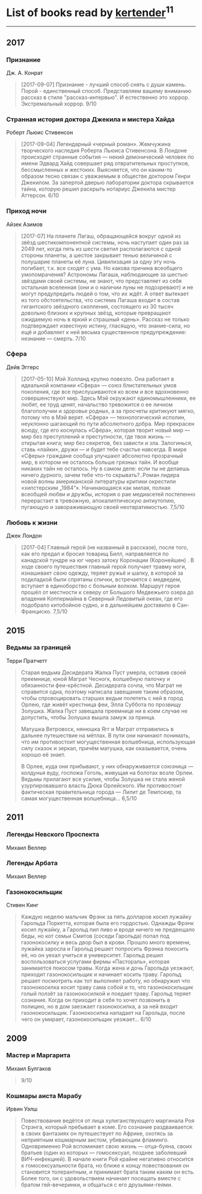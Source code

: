 # List of books read by [kertender](http://vk.com/id228182315)<sup>11</sup>
---

## 2017

### Признание
Дж. А. Конрат
> [2017-09-07] Признание - лучший способ снять с души камень. Порой - единственный способ.
> Представляем вашему вниманию рассказ в стиле "рассказ-интервью". И естественно это хоррор. Экстремальный хоррор.
> 9/10


### Странная история доктора Джекила и мистера Хайда
Роберт Льюис Стивенсон
> [2017-09-04] Легендарный «черный роман». Жемчужина творческого наследия Роберта Льюиса Стивенсона.
> В Лондоне происходят странные события — некий демонический человек по имени Эдвард Хайд совершает ряд отвратительных проступков, бессмысленных и жестоких.
> Выясняется, что он каким-то образом тесно связан с уважаемым в обществе доктором Генри Джекилом. За запертой дверью лаборатории доктора скрывается тайна, которую решил раскрыть нотариус Джекила мистер Аттерсон.
> 6/10


### Приход ночи
Айзек Азимов
> [2017-07] На планете Лагаш, обращающейся вокруг одной из звёзд шестикомпонентной системы, ночь наступает один раз за 2049 лет, когда пять из шести светил располагаются с одной стороны планеты, а шестое закрывает тенью величиной с полушарие планеты её луна. Цивилизация за одну эту ночь погибает, т.к. все сходят с ума. Но какова причина всеобщего умопомрачения? Астрономы Лагаша, наблюдающие за шестью звёздами своей системы, не знают, что представляет из себя остальная вселенная (они и о наличии луны не подозревают) и не могут предупредить людей о том, что их ждёт. А ответ вытекает из того обстоятельства, что система Лагаша входит в состав гигантского звёздного скопления, состоящего из 30 тысяч довольно близких и крупных звёзд, которые превращают ожидаемую ночь в яркий и страшный «день». Рассказ не только подтверждает известную истину, гласящую, что знание-сила, но ещё и добавляет к ней весьма существенное предупреждение: незнание — смерть.
> 7/10


### Сфера
Дейв Эггерс
> [2017-05-10] Мэй Холланд крупно повезло. Она работает в идеальной компании «Сфера» — союз блистательных умов поколения, где все прислушиваются ко всем и все вдохновенно совершенствуют мир. Здесь Мэй окружают единомышленники, ее любят, ее труд ценят, начальство тревожится о ее личном благополучии и здоровье родных, а за просчеты критикуют мягко, потому что в Мэй верят. «Сфера» — технологический исполин, неуклонно шагающий по пути абсолютного добра. Мир прекрасен всюду, где его коснулась «Сфера», которая творит новый мир — мир без преступлений и преступности, где твоя жизнь — открытая книга; мир без секретов, без зависти и зла. Залогинься, ставь «лайки», дружи — и будет тебе счастье навсегда. В мире «Сферы» граждане сообща улучшают абсолютно прозрачный мир, в котором не осталось больше грязных тайн. И вообще никаких тайн не осталось. Ну в самом деле: если ты не делаешь ничего дурного, зачем тебе что-то скрывать?..Роман лидера новой волны американской литературы критики окрестили «хипстерским „1984“». Начинающаяся как милая, полная всеобщей любви и дружбы, история о рае медиасетей постепенно перерастает в тревожную, апокалиптическую антиутопию, пугающую и завораживающую своей неотвратимостью. 
> 7,5/10


### Любовь к жизни
Джек Лондон
> [2017-04] Главный герой (не названный в рассказе), после того, как его предал и бросил товарищ Билл, направляется по канадской тундре на юг через затоку Коронации (Коронейшен) . В ходе своего путешествия главный герой получает травму ноги, изнашивает свою одежду, теряет ружьё и шапку, в которой за подкладкой были спрятаны спички, встречается с медведем, вступает в единоборство с больным волком.
> Маршрут героя прошёл от местности к северу от Большого Медвежьего озера до впадения Коппермайна в Северный Ледовитый океан, где его подобрало китобойное судно, и в дальнейшем доставило в Сан-Франциско.
> 7,5/10



## 2015

### Ведьмы за границей
Терри Пратчетт
> Старая ведьма Десидерата Жалка Пуст умерла, оставив своей преемнице, юной Маграт Чесногк, волшебную палочку и обязанности феи-крёстной. Десидерата сочла, что Маграт не справится одна, поэтому написала завещание таким образом, чтобы спровоцировать старших ведьм полететь с ней в город Орлею, где живёт крестница феи, Элла Суббота по прозвищу Золушка. Жалка Пуст завещала преемнице ни в коем случае не допустить, чтобы Золушка вышла замуж за принца.
> 
> Матушка Ветровоск, нянюшка Ягг и Маграт отправились в дальнее путешествие на мётлах. В пути они начинают понимать, что им противостоит могущественная волшебница, использующая силу сказок и зеркал, причём матушка, как оказывается, очень хорошо её знает.
> 
> В Орлее, куда они прибывают, у них обнаруживается союзница — колдунья вуду, госпожа Гоголь, живущая на болотах возле Орлеи. Ведьмы прилагают все усилия, чтобы Золушка не стала женой узурпировавшего власть Дюка Орлейского. Им противостоит фактическая правительница города — Лилит де Темпскир, та самая могущественная волшебница…
> 6,5/10



## 2011

### Легенды Невского Проспекта
Михаил Веллер


### Легенды Арбата
Михаил Веллер


### Газонокосильщик
Стивен Кинг
> Каждую неделю мальчик Фрэнк за пять долларов косил лужайку Гарольда Поркетта, которая была его гордостью. Однажды Фрэнк косил лужайку, а Гарольд пил пиво и вроде ничего не предвещало беды, но кот семьи Смитов (соседи Гарольда) попал под газонокосилку и весь двор был в крови. Прошло много времени, лужайка заросла и Гарольд решает попросить Фрэнка покосить её, но он уехал учиться в университет. Гарольд решил воспользоваться услугами фирмы «Пастораль», которая занимается покосом травы. Когда жена и дочь Гарольда уезжают, приходит газонокосильщик и начинает косить траву. Гарольд решает посмотреть как тот выполняет работу, но обнаружил что газонокосилка косит траву сама собой и то, что газонокосильщик голый ползёт за газонокосилкой и поедает траву. Гарольд теряет сознание. Когда он приходит в себя то хочет позвонить в полицию, но в дом заезжает газонокосилка, а за ней входит газонокосильщик. Газонокосилка нападает на Гарольда, после чего он умирает, газонокосильщик уезжает…
> 6/10



## 2009

### Мастер и Маргарита
Михаил Булгаков
> 9/10


### Кошмары аиста Марабу
Ирвин Уэлш
> Повествование ведётся от лица хулиганствующего маргинала Роя Стрэнга, который пребывает в коме. Его сознание раздваивается: в своих фантазиях он путешествует по Африке, охотясь за неприятным кошмарным аистом, убивающим фламинго. Одновременно Рой вспоминает свою жизнь — отца-буяна, своих братьев (один из которых — гомосексуал, позднее заболевший ВИЧ-инфекцией). В начале книги Рой крайне негативно относится к гомосексуальности брата, но ближе к концу повествования он становится толерантным, и принимает брата таким каким он есть. Более того, он с удовольствием начинает посещать вместе с братом гей-вечеринки, и общаться с его друзьями-геями.



